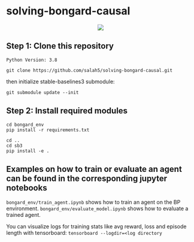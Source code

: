# solving-bongard-causal

<p align="center">
  <img src="https://www.foundalis.com/res/bps/bongard/p049.gif" />
</p>

## Step 1: Clone this repository

```
Python Version: 3.8

git clone https://github.com/salah5/solving-bongard-causal.git
```

then initialize stable-baselines3 submodule:

```
git submodule update --init
```

## Step 2: Install required modules

```
cd bongard_env
pip install -r requirements.txt
```

```
cd ..
cd sb3
pip install -e .
```

## Examples on how to train or evaluate an agent can be found in the corresponding jupyter notebooks

`bongard_env/train_agent.ipynb` shows how to train an agent on the BP environment.
`bongard_env/evaluate_model.ipynb` shows how to evaluate a trained agent.

You can visualize logs for training stats like avg reward, loss and episode length with tensorboard:
`tensorboard --logdir=<log directory`
